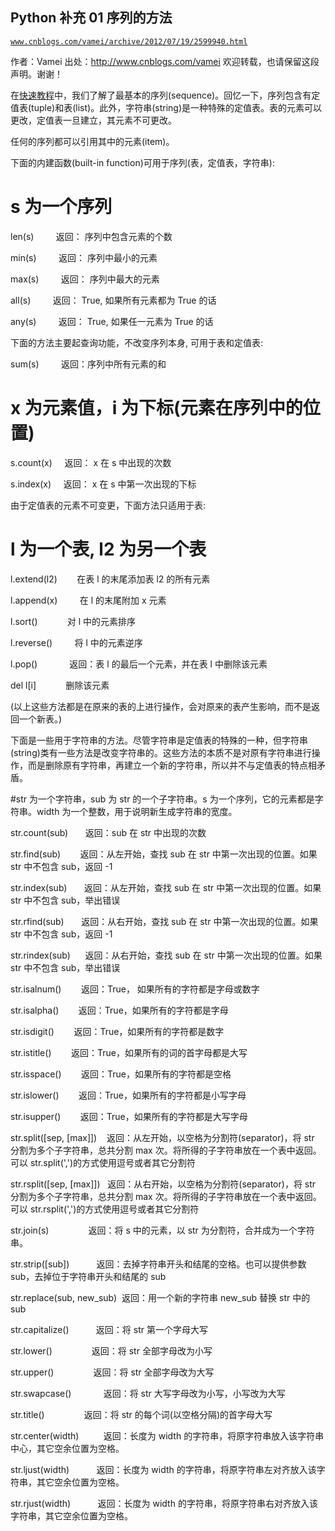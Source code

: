 ## Python 补充 01 序列的方法

[`www.cnblogs.com/vamei/archive/2012/07/19/2599940.html`](http://www.cnblogs.com/vamei/archive/2012/07/19/2599940.html)

作者：Vamei 出处：http://www.cnblogs.com/vamei 欢迎转载，也请保留这段声明。谢谢！

在[快速教程](http://www.cnblogs.com/vamei/archive/2012/05/28/2522677.html)中，我们了解了最基本的序列(sequence)。回忆一下，序列包含有定值表(tuple)和表(list)。此外，字符串(string)是一种特殊的定值表。表的元素可以更改，定值表一旦建立，其元素不可更改。

任何的序列都可以引用其中的元素(item)。

下面的内建函数(built-in function)可用于序列(表，定值表，字符串):

# s 为一个序列

len(s)         返回： 序列中包含元素的个数

min(s)         返回： 序列中最小的元素

max(s)         返回： 序列中最大的元素

all(s)         返回： True, 如果所有元素都为 True 的话

any(s)         返回： True, 如果任一元素为 True 的话

下面的方法主要起查询功能，不改变序列本身, 可用于表和定值表:

sum(s)         返回：序列中所有元素的和

# x 为元素值，i 为下标(元素在序列中的位置)

s.count(x)     返回： x 在 s 中出现的次数

s.index(x)     返回： x 在 s 中第一次出现的下标

由于定值表的元素不可变更，下面方法只适用于表:

# l 为一个表, l2 为另一个表

l.extend(l2)        在表 l 的末尾添加表 l2 的所有元素

l.append(x)         在 l 的末尾附加 x 元素

l.sort()            对 l 中的元素排序

l.reverse()         将 l 中的元素逆序

l.pop()             返回：表 l 的最后一个元素，并在表 l 中删除该元素

del l[i]            删除该元素

(以上这些方法都是在原来的表的上进行操作，会对原来的表产生影响，而不是返回一个新表。)

下面是一些用于字符串的方法。尽管字符串是定值表的特殊的一种，但字符串(string)类有一些方法是改变字符串的。这些方法的本质不是对原有字符串进行操作，而是删除原有字符串，再建立一个新的字符串，所以并不与定值表的特点相矛盾。

#str 为一个字符串，sub 为 str 的一个子字符串。s 为一个序列，它的元素都是字符串。width 为一个整数，用于说明新生成字符串的宽度。

str.count(sub)       返回：sub 在 str 中出现的次数

str.find(sub)        返回：从左开始，查找 sub 在 str 中第一次出现的位置。如果 str 中不包含 sub，返回 -1

str.index(sub)       返回：从左开始，查找 sub 在 str 中第一次出现的位置。如果 str 中不包含 sub，举出错误

str.rfind(sub)       返回：从右开始，查找 sub 在 str 中第一次出现的位置。如果 str 中不包含 sub，返回 -1

str.rindex(sub)      返回：从右开始，查找 sub 在 str 中第一次出现的位置。如果 str 中不包含 sub，举出错误

str.isalnum()        返回：True， 如果所有的字符都是字母或数字

str.isalpha()        返回：True，如果所有的字符都是字母

str.isdigit()        返回：True，如果所有的字符都是数字

str.istitle()        返回：True，如果所有的词的首字母都是大写

str.isspace()        返回：True，如果所有的字符都是空格

str.islower()        返回：True，如果所有的字符都是小写字母

str.isupper()        返回：True，如果所有的字符都是大写字母

str.split([sep, [max]])    返回：从左开始，以空格为分割符(separator)，将 str 分割为多个子字符串，总共分割 max 次。将所得的子字符串放在一个表中返回。可以 str.split(',')的方式使用逗号或者其它分割符

str.rsplit([sep, [max]])   返回：从右开始，以空格为分割符(separator)，将 str 分割为多个子字符串，总共分割 max 次。将所得的子字符串放在一个表中返回。可以 str.rsplit(',')的方式使用逗号或者其它分割符

str.join(s)                返回：将 s 中的元素，以 str 为分割符，合并成为一个字符串。

str.strip([sub])           返回：去掉字符串开头和结尾的空格。也可以提供参数 sub，去掉位于字符串开头和结尾的 sub  

str.replace(sub, new_sub)  返回：用一个新的字符串 new_sub 替换 str 中的 sub

str.capitalize()           返回：将 str 第一个字母大写

str.lower()                返回：将 str 全部字母改为小写

str.upper()                返回：将 str 全部字母改为大写

str.swapcase()             返回：将 str 大写字母改为小写，小写改为大写

str.title()                返回：将 str 的每个词(以空格分隔)的首字母大写

str.center(width)          返回：长度为 width 的字符串，将原字符串放入该字符串中心，其它空余位置为空格。

str.ljust(width)           返回：长度为 width 的字符串，将原字符串左对齐放入该字符串，其它空余位置为空格。

str.rjust(width)           返回：长度为 width 的字符串，将原字符串右对齐放入该字符串，其它空余位置为空格。